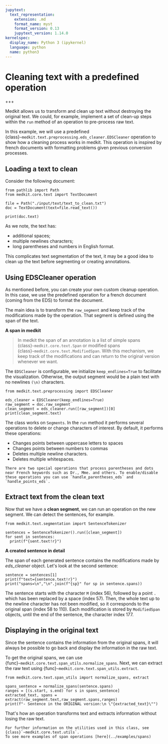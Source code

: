 ```yaml
---
jupytext:
  text_representation:
    extension: .md
    format_name: myst
    format_version: 0.13
    jupytext_version: 1.14.0
kernelspec:
  display_name: Python 3 (ipykernel)
  language: python
  name: python3
---
```


# Cleaning text with a predefined operation

+++

Medkit allows us to transform and clean up text without destroying the original text. We could, for example, implement a set of clean-up steps within the `run` method of an operation to pre-process raw text.

In this example, we will use a predefined {class}`~medkit.text.preprocessing.eds_cleaner.EDSCleaner` operation to show how a cleaning process works in medkit. This operation is inspired by french documents with formatting problems given previous conversion processes. 

## Loading a text to clean

Consider the following document:

```{code-cell} ipython3
from pathlib import Path
from medkit.core.text import TextDocument

file = Path("./input/text/text_to_clean.txt")
doc = TextDocument(text=file.read_text())
```
```{code-cell} ipython3
print(doc.text)
```
As we note, the text has:
- additional spaces;
- multiple newlines characters;
- long parentheses and numbers in English format.

This complicates text segmentation of the text, it may be a good idea to clean up the text before segmenting or creating annotations.
  
## Using EDSCleaner operation

As mentioned before, you can create your own custom cleanup operation. In this case, we use the predefined operation for a french document (coming from the EDS) to format the document.

The main idea is to transform the `raw_segment` and keep track of the modifications made by the operation. That segment is defined using the span of the text.

**A span in medkit**
> In medkit the span of an annotation is a list of simple spans {class}`~medkit.core.text.Span`  or modified spans {class}`~medkit.core.text.ModifiedSpan`. With this mechanism, we keep track of the modifications and can return to the original version whenever we want.

The `EDSCleaner` is configurable, we initialize `keep_endlines=True` to facilitate the visualization. Otherwise, the output segment would be a plain text with no newlines `(\n)` characters. 


```{code-cell} ipython3
from medkit.text.preprocessing import EDSCleaner

eds_cleaner = EDSCleaner(keep_endlines=True)
raw_segment = doc.raw_segment
clean_segment = eds_cleaner.run([raw_segment])[0]
print(clean_segment.text)

```

The class works on `Segments`. In the `run` method it performs several operations to delete or change characters of interest. By default, it performs these operations:

* Changes points between uppercase letters to spaces
* Changes points between numbers to commas
* Deletes multiple newline characters.
* Deletes multiple whitespaces. 

```{note}
There are two special operations that process parentheses and dots near French keywords such as Dr., Mme. and others. To enable/disable these operations you can use `handle_parentheses_eds` and `handle_points_eds`.
```

## Extract text from the clean text

Now that we have a **clean segment**, we can run an operation on the new segment. We can detect the sentences, for example.


```{code-cell} ipython3
from medkit.text.segmentation import SentenceTokenizer

sentences = SentenceTokenizer().run([clean_segment])
for sent in sentences:
  print(f"{sent.text!r}")
```

**A created sentence in detail**

The span of each generated sentence contains the modifications made by *eds_cleaner* object. Let's look at the second sentence:  


```{code-cell} ipython3
sentence = sentences[1]
print(f"text={sentence.text!r}")
print("spans=\n","\n".join(f"{sp}" for sp in sentence.spans))
```

The sentence starts with the character `M` (index 56), followed by a point `.` which has been replaced by a space (index 57). Then, the whole text up to the newline character has not been modified, so it corresponds to the original span (index 58 to 110). Each modification is stored by `ModifiedSpan` objects, until the end of the sentence, the character index 177.

## Displaying in the original text

Since the sentence contains the information from the original spans, it will always be possible to go back and display the information in the raw text. 

To get the original spans, we can use {func}`~medkit.core.text.span_utils.normalize_spans`. Next, we can extract the raw text using {func}`~medkit.core.text.span_utils.extract`. 

```{code-cell} ipython3
from medkit.core.text.span_utils import normalize_spans, extract

spans_sentence = normalize_spans(sentence.spans)
ranges = [(s.start, s.end) for s in spans_sentence]
extracted_text, spans = extract(raw_segment.text,raw_segment.spans,ranges)
print(f"- Sentence in the ORIGINAL version:\n \"{extracted_text}\"")
```

That's how an operation transforms text and extracts information without losing the raw text.  

```{seealso}
For further information on the utilities used in this class, see {class}`~medkit.core.text.utils`. 
To see more examples of span operations [here](../examples/spans)

```
